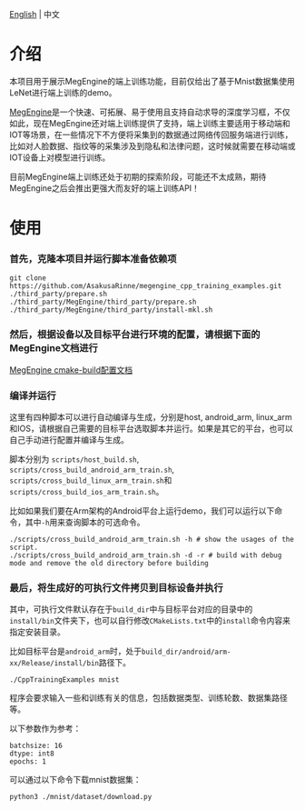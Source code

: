 [English](README.md) | 中文

# 介绍
本项目用于展示MegEngine的端上训练功能，目前仅给出了基于Mnist数据集使用LeNet进行端上训练的demo。

[MegEngine](https://github.com/MegEngine/MegEngine)是一个快速、可拓展、易于使用且支持自动求导的深度学习框，不仅如此，现在MegEngine还对端上训练提供了支持，端上训练主要适用于移动端和IOT等场景，在一些情况下不方便将采集到的数据通过网络传回服务端进行训练，比如对人脸数据、指纹等的采集涉及到隐私和法律问题，这时候就需要在移动端或IOT设备上对模型进行训练。

目前MegEngine端上训练还处于初期的探索阶段，可能还不太成熟，期待MegEngine之后会推出更强大而友好的端上训练API！

# 使用

### 首先，克隆本项目并运行脚本准备依赖项

```
git clone https://github.com/AsakusaRinne/megengine_cpp_training_examples.git
./third_party/prepare.sh
./third_party/MegEngine/third_party/prepare.sh
./third_party/MegEngine/third_party/install-mkl.sh
```

### 然后，根据设备以及目标平台进行环境的配置，请根据下面的MegEngine文档进行

[MegEngine cmake-build配置文档](https://github.com/MegEngine/MegEngine/blob/master/scripts/cmake-build/BUILD_README.md)

### 编译并运行 

这里有四种脚本可以进行自动编译与生成，分别是host, android_arm, linux_arm和IOS，请根据自己需要的目标平台选取脚本并运行。如果是其它的平台，也可以自己手动进行配置并编译与生成。

脚本分别为 ```scripts/host_build.sh```, ```scripts/cross_build_android_arm_train.sh```, ```scripts/cross_build_linux_arm_train.sh```和```scripts/cross_build_ios_arm_train.sh```。

比如如果我们要在Arm架构的Android平台上运行demo，我们可以运行以下命令，其中```-h```用来查询脚本的可选命令。

```
./scripts/cross_build_android_arm_train.sh -h # show the usages of the script.
./scripts/cross_build_android_arm_train.sh -d -r # build with debug mode and remove the old directory before building
```

### 最后，将生成好的可执行文件拷贝到目标设备并执行

其中，可执行文件默认存在于```build_dir```中与目标平台对应的目录中的```install/bin```文件夹下，也可以自行修改```CMakeLists.txt```中的```install```命令内容来指定安装目录。

比如目标平台是```android_arm```时，处于```build_dir/android/arm-xx/Release/install/bin```路径下。

```
./CppTrainingExamples mnist
```

程序会要求输入一些和训练有关的信息，包括数据类型、训练轮数、数据集路径等。

以下参数作为参考：

```
batchsize: 16
dtype: int8
epochs: 1
```


可以通过以下命令下载mnist数据集：

```
python3 ./mnist/dataset/download.py
```
